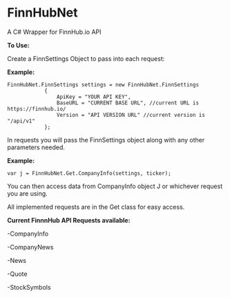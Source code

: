 # FinnHubNet
A C# Wrapper for FinnHub.io API


**To Use:**

Create a FinnSettings Object to pass into each request:

**Example:**

```
FinnHubNet.FinnSettings settings = new FinnHubNet.FinnSettings
            {
                ApiKey = "YOUR API KEY",
                BaseURL = "CURRENT BASE URL", //current URL is https://finnhub.io/
                Version = "API VERSION URL" //current version is "/api/v1"
            };
```


In requests you will pass the FinnSettings object along with any other parameters needed.

**Example:**

```
var j = FinnHubNet.Get.CompanyInfo(settings, ticker);
```
You can then access data from CompanyInfo object J or whichever request you are using.

All implemented requests are in the Get class for easy access.

**Current FinnnHub API Requests available:**

-CompanyInfo

-CompanyNews

-News

-Quote

-StockSymbols







